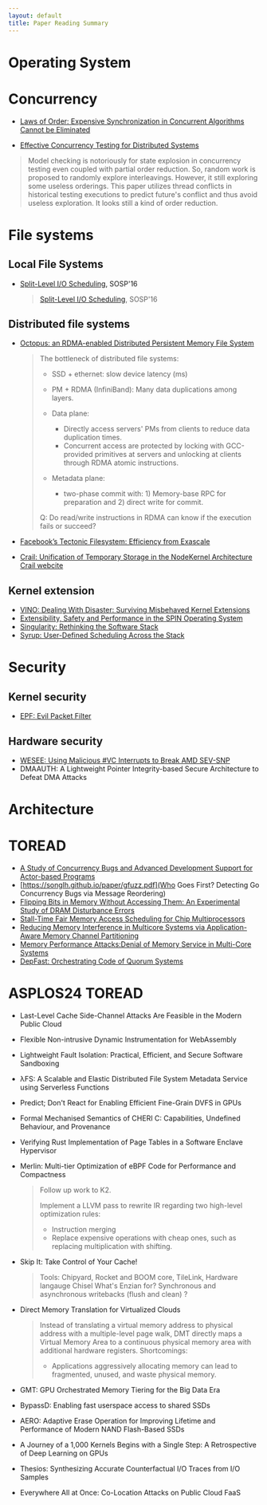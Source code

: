 ```yaml
---
layout: default
title: Paper Reading Summary
---
```


# Operating System

# Concurrency

- [Laws of Order: Expensive Synchronization in Concurrent Algorithms Cannot be Eliminated](https://dl.acm.org/doi/pdf/10.1145/1925844.1926442)

- [Effective Concurrency Testing for Distributed Systems](https://www.cs.columbia.edu/~junfeng/papers/morpheus-asplos20.pdf)
> Model checking is notoriously for state explosion in concurrency testing even coupled with partial order reduction.
> So, random work is proposed to randomly  explore interleavings.
> However, it still exploring some useless orderings.
> This paper utilizes thread conflicts in historical testing executions to predict future's conflict and thus avoid useless exploration. It looks still a kind of order reduction.

# File systems

## Local File Systems

- [Split-Level I/O Scheduling](https://dl.acm.org/doi/pdf/10.1145/2815400.2815421), SOSP'16

    > [Split-Level I/O Scheduling](https://dl.acm.org/doi/pdf/10.1145/2815400.2815421), SOSP'16


## Distributed file systems

- [Octopus: an RDMA-enabled Distributed Persistent Memory File System](http://storage.cs.tsinghua.edu.cn/papers/atc17-octopus.pdf/)

    > The bottleneck of distributed file systems:
    > - SSD + ethernet: slow device latency (ms)
    > - PM + RDMA (InfiniBand): Many data duplications among layers.
    >
    > - Data plane:
    >   - Directly access servers' PMs from clients to reduce data duplication times. 
    >   - Concurrent access are protected by locking with GCC-provided primitives at servers
    >   and unlocking at clients through RDMA atomic instructions.
    >
    > - Metadata plane:
    >   - two-phase commit with: 1) Memory-base RPC for preparation and 2) direct write for commit.
    >
    > Q: Do read/write instructions in RDMA can know if the execution fails or succeed?

- [Facebook’s Tectonic Filesystem: Efficiency from Exascale](https://www.usenix.org/system/files/fast21-pan.pdf)

- [Crail: Unification of Temporary Storage in the NodeKernel Architecture](https://www.usenix.org/system/files/atc19-stuedi.pdf) [Crail webcite](https://craillabs.github.io/)

## Kernel extension

- [VINO: Dealing With Disaster: Surviving Misbehaved Kernel Extensions](https://www.usenix.org/conference/osdi-96/dealing-disaster-surviving-misbehaved-kernel-extensions)
- [Extensibility, Safety and Performance in the SPIN Operating System](https://cseweb.ucsd.edu/~savage/papers/Sosp95.pdf)
- [Singularity: Rethinking the Software Stack](https://courses.cs.washington.edu/courses/cse551/15sp/papers/singularity-osr07.pdf)
- [Syrup: User-Defined Scheduling Across the Stack](http://stanford.edu/~kkaffes/papers/syrup.pdf)

# Security

## Kernel security

- [EPF: Evil Packet Filter](https://vatlidak.github.io/resources/epf_usenixatc23.pdf)

## Hardware security

- [WESEE: Using Malicious #VC Interrupts to Break AMD SEV-SNP](https://n.ethz.ch/~sshivaji/publications/wesee_oakland24.pdf)
- DMAAUTH: A Lightweight Pointer Integrity-based Secure Architecture to Defeat DMA Attacks

# Architecture



# TOREAD

- [A Study of Concurrency Bugs and Advanced Development Support for Actor-based Programs](https://arxiv.org/pdf/1706.07372)
- [https://songlh.github.io/paper/gfuzz.pdf](Who Goes First? Detecting Go Concurrency Bugs via Message Reordering)
- [Flipping Bits in Memory Without Accessing Them: An Experimental Study of DRAM Disturbance Errors](https://users.ece.cmu.edu/~yoonguk/papers/kim-isca14.pdf)
- [Stall-Time Fair Memory Access Scheduling for Chip Multiprocessors](https://people.inf.ethz.ch/omutlu/pub/stfm_micro07.pdf)
- [Reducing Memory Interference in Multicore Systems via Application-Aware Memory Channel Partitioning](https://people.inf.ethz.ch/omutlu/pub/memory-channel-partitioning-micro11.pdf)
- [Memory Performance Attacks:Denial of Memory Service in Multi-Core Systems](https://users.ece.cmu.edu/~omutlu/pub/mph_usenix_security07.pdf)
- [DepFast: Orchestrating Code of Quorum Systems](https://www.usenix.org/system/files/atc22-luo.pdf)

# ASPLOS24 TOREAD

- Last-Level Cache Side-Channel Attacks Are Feasible in the Modern Public Cloud

- Flexible Non-intrusive Dynamic Instrumentation for WebAssembly

- Lightweight Fault Isolation: Practical, Efficient, and Secure Software Sandboxing

- λFS: A Scalable and Elastic Distributed File System Metadata Service using Serverless Functions

- Predict; Don't React for Enabling Efficient Fine-Grain DVFS in GPUs

- Formal Mechanised Semantics of CHERI C: Capabilities, Undefined Behaviour, and Provenance

- Verifying Rust Implementation of Page Tables in a Software Enclave Hypervisor

- Merlin: Multi-tier Optimization of eBPF Code for Performance and Compactness
    > Follow up work to K2.
    >
    > Implement a LLVM pass to rewrite IR regarding two high-level optimization rules:
    >
    > - Instruction merging
    > - Replace expensive operations with cheap ones, such as replacing multiplication with shifting.
    
- Skip It: Take Control of Your Cache!
    > 
    > Tools: Chipyard, Rocket and BOOM core, TileLink, Hardware langauge Chisel
    > What's Enzian for?
    > Synchronous and asynchronous writebacks (flush and clean) ?

- Direct Memory Translation for Virtualized Clouds
    > Instead of translating a virtual memory address to physical address with a multiple-level page walk,
    > DMT directly maps a Virtual Memory Area to a continuous physical memory area with additional hardware registers.
    > Shortcomings:    
    > - Applications aggressively allocating memory can lead to fragmented, unused, and waste physical memory.

- GMT: GPU Orchestrated Memory Tiering for the Big Data Era

- BypassD: Enabling fast userspace access to shared SSDs

- AERO: Adaptive Erase Operation for Improving Lifetime and Performance of Modern NAND Flash-Based SSDs

- A Journey of a 1,000 Kernels Begins with a Single Step: A Retrospective of Deep Learning on GPUs

- Thesios: Synthesizing Accurate Counterfactual I/O Traces from I/O Samples

- Everywhere All at Once: Co-Location Attacks on Public Cloud FaaS

